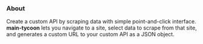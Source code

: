 ### About
Create a custom API by scraping data with simple point-and-click interface.
__main-tycoon__ lets you navigate to a site, select data to scrape from that
site, and generates a custom URL to your custom API as a JSON object.
